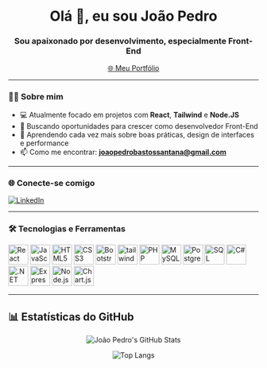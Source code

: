 <h1 align="center">Olá 👋, eu sou João Pedro</h1>
<h3 align="center">Sou apaixonado por desenvolvimento, especialmente Front-End</h3>

<p align="center">
  <a href="https://joaopedro-portfolio.netlify.app/" target="_blank">
    🌐 Meu Portfólio
  </a>
</p>

---

### 🧑‍💻 Sobre mim

- 💻 Atualmente focado em projetos com **React**, **Tailwind** e **Node.JS**
- 🎯 Buscando oportunidades para crescer como desenvolvedor Front-End
- 🌱 Aprendendo cada vez mais sobre boas práticas, design de interfaces e performance
- 📫 Como me encontrar: **joaopedrobastossantana@gmail.com**

---

### 🌐 Conecte-se comigo

[![LinkedIn](https://img.shields.io/badge/-LinkedIn-0A66C2?style=for-the-badge&logo=linkedin&logoColor=white)](https://www.linkedin.com/in/jo%C3%A3o-pedro-bastos-santana-333015315/)

---

### 🛠️ Tecnologias e Ferramentas

<p align="left">
  <img src="https://cdn.jsdelivr.net/gh/devicons/devicon/icons/react/react-original.svg" width="40" alt="React"/>
  <img src="https://cdn.jsdelivr.net/gh/devicons/devicon/icons/javascript/javascript-original.svg" width="40" alt="JavaScript"/>
  <img src="https://cdn.jsdelivr.net/gh/devicons/devicon/icons/html5/html5-original.svg" width="40" alt="HTML5"/>
  <img src="https://cdn.jsdelivr.net/gh/devicons/devicon/icons/css3/css3-original.svg" width="40" alt="CSS3"/>
  <img src="https://cdn.jsdelivr.net/gh/devicons/devicon/icons/bootstrap/bootstrap-plain.svg" width="40" alt="Bootstrap"/>
  <img src="https://www.vectorlogo.zone/logos/tailwindcss/tailwindcss-icon.svg" alt="tailwind" width="40"/>
  <img src="https://cdn.jsdelivr.net/gh/devicons/devicon/icons/php/php-original.svg" width="40" alt="PHP"/>
  <img src="https://cdn.jsdelivr.net/gh/devicons/devicon/icons/mysql/mysql-original.svg" width="40" alt="MySQL"/>
  <img src="https://cdn.jsdelivr.net/gh/devicons/devicon/icons/postgresql/postgresql-original.svg" width="40" alt="PostgreSQL"/>
  <img src="https://cdn.jsdelivr.net/gh/devicons/devicon/icons/microsoftsqlserver/microsoftsqlserver-plain.svg" width="40" alt="SQL Server"/>
  <img src="https://cdn.jsdelivr.net/gh/devicons/devicon/icons/csharp/csharp-original.svg" width="40" alt="C#"/>
  <img src="https://cdn.jsdelivr.net/gh/devicons/devicon/icons/dot-net/dot-net-original.svg" width="40" alt=".NET"/>
  <img src="https://cdn.jsdelivr.net/gh/devicons/devicon/icons/express/express-original.svg" width="40" alt="Express"/>
  <img src="https://cdn.jsdelivr.net/gh/devicons/devicon/icons/nodejs/nodejs-original.svg" width="40" alt="Node.js"/>
  <img src="https://www.chartjs.org/media/logo-title.svg" width="40" alt="Chart.js"/>
</p>

---

## 📊 Estatísticas do GitHub

<div align="center">

![João Pedro's GitHub Stats](https://github-readme-stats.vercel.app/api?username=joaopedro-stack&show_icons=true&theme=dracula&include_all_commits=true&count_private=true)

![Top Langs](https://github-readme-stats.vercel.app/api/top-langs/?username=joaopedro-stack&layout=compact&theme=dracula)

</div>

